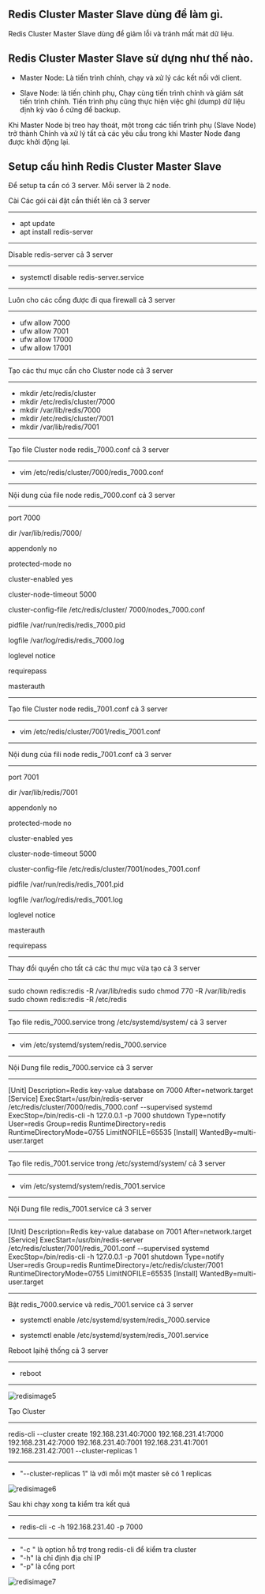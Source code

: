 ## Redis Cluster Master Slave dùng để làm gì.

Redis Cluster Master Slave dùng để giảm lỗi và tránh mất mát dữ liệu. 

## Redis Cluster Master Slave sử dựng như thế nào.

- Master Node: Là tiến trình chính, chạy và xử lý các kết nối với client.

- Slave Node: là tiến chình phụ, Chạy cùng tiến trình chính và giám sát tiến trình chính. Tiến trình phụ cũng thực hiện việc ghi (dump) dữ liệu định kỳ vào ổ cứng để backup.

Khi Master Node bị treo hay thoát, một trong các tiến trình phụ (Slave Node) trở thành Chính và xử lý tất cả các yêu cầu trong khi Master Node đang được khởi động lại.

## Setup cấu hình Redis Cluster Master Slave

Để setup ta cần có 3 server. Mỗi server là 2 node. 


Cài Các gói cài đặt cần thiết lên cả 3 server

---
- apt update
- apt install redis-server

---

Disable redis-server cả 3 server

---
- systemctl disable redis-server.service
---

Luôn cho các cổng được đi qua firewall cả 3 server

---
- ufw allow 7000
- ufw allow 7001
- ufw allow 17000
- ufw allow 17001
---


Tạo các thư mục cần cho Cluster node cả 3 server

---
- mkdir /etc/redis/cluster
- mkdir /etc/redis/cluster/7000
- mkdir /var/lib/redis/7000
- mkdir /etc/redis/cluster/7001
- mkdir /var/lib/redis/7001
---
Tạo file Cluster node redis_7000.conf cả 3 server

---
- vim /etc/redis/cluster/7000/redis_7000.conf
---

Nội dung của file node redis_7000.conf cả 3 server

---
port 7000

dir /var/lib/redis/7000/

appendonly no

protected-mode no

cluster-enabled yes

cluster-node-timeout 5000

cluster-config-file /etc/redis/cluster/
7000/nodes_7000.conf

pidfile /var/run/redis/redis_7000.pid

logfile /var/log/redis/redis_7000.log

loglevel notice

requirepass 

masterauth 

---


Tạo file Cluster node redis_7001.conf cả 3 server


---
- vim /etc/redis/cluster/7001/redis_7001.conf
---

Nội dung của fili node redis_7001.conf cả 3 server

---
port 7001

dir /var/lib/redis/7001

appendonly no

protected-mode no

cluster-enabled yes

cluster-node-timeout 5000

cluster-config-file /etc/redis/cluster/7001/nodes_7001.conf

pidfile /var/run/redis/redis_7001.pid

logfile /var/log/redis/redis_7001.log

loglevel notice

masterauth 

requirepass 


---


Thay đổi quyền cho tất cả các thư mục vừa tạo cả 3 server


---

sudo chown redis:redis -R /var/lib/redis
sudo chmod 770 -R /var/lib/redis
sudo chown redis:redis -R /etc/redis

---

Tạo file  redis_7000.service trong /etc/systemd/system/ cả 3 server

---
- vim /etc/systemd/system/redis_7000.service

--- 

Nội Dung file redis_7000.service cả 3 server

---

[Unit]
Description=Redis key-value database on 7000
After=network.target
[Service]
ExecStart=/usr/bin/redis-server /etc/redis/cluster/7000/redis_7000.conf --supervised systemd
ExecStop=/bin/redis-cli -h 127.0.0.1 -p 7000 shutdown
Type=notify
User=redis
Group=redis
RuntimeDirectory=redis
RuntimeDirectoryMode=0755
LimitNOFILE=65535
[Install]
WantedBy=multi-user.target

---

Tạo file  redis_7001.service trong /etc/systemd/system/ cả 3 server

---

- vim /etc/systemd/system/redis_7001.service

---

Nội Dung file redis_7001.service cả 3 server

---

[Unit]
Description=Redis key-value database on 7001
After=network.target
[Service]
ExecStart=/usr/bin/redis-server /etc/redis/cluster/7001/redis_7001.conf --supervised systemd
ExecStop=/bin/redis-cli -h 127.0.0.1 -p 7001 shutdown
Type=notify
User=redis
Group=redis
RuntimeDirectory=/etc/redis/cluster/7001
RuntimeDirectoryMode=0755
LimitNOFILE=65535
[Install]
WantedBy=multi-user.target

---

Bật redis_7000.service và redis_7001.service cả 3 server

- systemctl enable /etc/systemd/system/redis_7000.service

- systemctl enable /etc/systemd/system/redis_7001.service

Reboot lạihệ thống cả 3 server

---
- reboot
---

![redisimage5](Image/redisimage5.png)


Tạo Cluster 

---
redis-cli --cluster create 192.168.231.40:7000 192.168.231.41:7000 192.168.231.42:7000 192.168.231.40:7001 192.168.231.41:7001 192.168.231.42:7001 --cluster-replicas 1

---

- "--cluster-replicas 1" là với mỗi một master sẽ có 1 replicas 

![redisimage6](Image/redisimage6.png)

Sau khi chạy xong ta kiểm tra kết quả

---
- redis-cli -c -h 192.168.231.40 -p 7000
---

- "-c " là option hỗ trợ trong redis-cli để kiểm tra cluster
- "-h" là chỉ định địa chỉ IP
- "-p" là cổng port

![redisimage7](Image/redisimage7.png)
